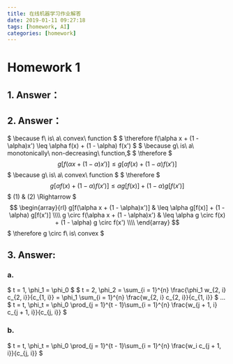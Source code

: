 ```yaml
---
title: 在线机器学习作业解答
date: 2019-01-11 09:27:18
tags: [homework, AI]
categories: [homework]
---
```


# Homework 1

## 1. Answer：

## 2. Answer：

$ \because f\ is\ a\ convex\ function $
$ \therefore f(\alpha x + (1 - \alpha)x') \leq \alpha f(x) + (1 - \alpha) f(x') $
$ \because g\ is\ a\ monotonically\ non-decreasing\ function,$
$ \therefore $ 
$$ g[f(\alpha x + (1 - \alpha)x')] \leq g[\alpha f(x) + (1 - \alpha) f(x')] \tag{1} $$
$ \because g\ is\ a\ convex\ function $
$ \therefore $
$$ g[\alpha f(x) + (1 - \alpha)f(x')] \leq \alpha g[f(x)] + (1 - \alpha) g[f(x')] \tag{2} $$
$ (1) \& (2) \Rightarrow $
$$ \begin{array}{rl}
    g[f(\alpha x + (1 - \alpha)x')] & \leq \alpha g[f(x)] + (1 - \alpha) g[f(x')] \\\\
    g \circ f(\alpha x + (1 - \alpha)x') & \leq \alpha g \circ f(x) + (1 - \alpha) g \circ f(x') \\\\
\end{array} $$
$ \therefore g \circ f\ is\ convex $

## 3. Answer:

### a. 

$ t = 1, \phi_1 = \phi_0 $
$ t = 2, \phi_2 = \sum_{i = 1}^{n} \frac{\phi_1 w_{2, i} c_{2, i}}{c_{1, i}} = \phi_1 \sum_{i = 1}^{n} \frac{w_{2, i} c_{2, i}}{c_{1, i}} $
...
$ t = t, \phi_t = \phi_0 \prod_{j = 1}^{t - 1}\sum_{i = 1}^{n} \frac{w_{j + 1, i} c_{j + 1, i}}{c_{j, i}} $

### b.

$ t = t, \phi_t = \phi_0 \prod_{j = 1}^{t - 1}\sum_{i = 1}^{n} \frac{w_i c_{j + 1, i}}{c_{j, i}} $